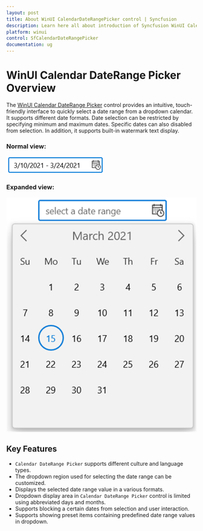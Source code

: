 ```yaml
---
layout: post
title: About WinUI CalendarDateRangePicker control | Syncfusion
description: Learn here all about introduction of Syncfusion WinUI Calendar DateRange Picker (SfCalendarDateRangePicker) control its features, and more.
platform: winui
control: SfCalendarDateRangePicker
documentation: ug
---
```


# WinUI Calendar DateRange Picker Overview

The [WinUI Calendar DateRange Picker](https://www.syncfusion.com/winui-controls/calendar-daterangepicker) control provides an intuitive, touch-friendly interface to quickly select a date range from a dropdown calendar. It supports different date formats. Date selection can be restricted by specifying minimum and maximum dates. Specific dates can also disabled from selection. In addition, it supports built-in watermark text display.

### Normal view:

![Calendar DateRange Picker with normal view](Getting-Started_images/Overview_img1.png)

### Expanded view:

![Calendar DateRange Picker with dropdown date spinner](Getting-Started_images/Overview_img2.png)

## Key Features

* `Calendar DateRange Picker` supports different culture and language types.
* The dropdown region used for selecting the date range can be customized.
* Displays the selected date range value in a various formats.
* Dropdown display area in `Calendar DateRange Picker` control is limited using abbreviated days and months.
* Supports blocking a certain dates from selection and user interaction.
* Supports showing preset items containing predefined date range values in dropdown.